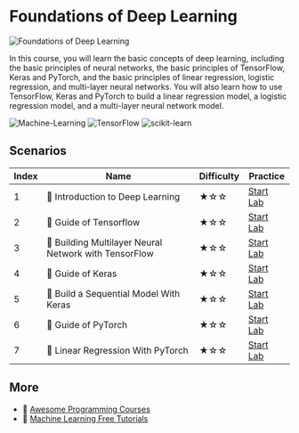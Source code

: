 # Foundations of Deep Learning

![Foundations of Deep Learning](https://cover-creator.labex.io/foundations-of-deep-learning.png)

In this course, you will learn the basic concepts of deep learning, including the basic principles of neural networks, the basic principles of TensorFlow, Keras and PyTorch, and the basic principles of linear regression, logistic regression, and multi-layer neural networks. You will also learn how to use TensorFlow, Keras and PyTorch to build a linear regression model, a logistic regression model, and a multi-layer neural network model.

![Machine-Learning](https://img.shields.io/badge/Machine-Learning-whitesmoke?style=for-the-badge&logo=machine-learning)
![TensorFlow](https://img.shields.io/badge/TensorFlow-whitesmoke?style=for-the-badge&logo=tensorflow)
![scikit-learn](https://img.shields.io/badge/scikit-learn-whitesmoke?style=for-the-badge&logo=scikit-learn)


## Scenarios

|   Index | Name                                                 | Difficulty   | Practice                                                            |
|---------|------------------------------------------------------|--------------|---------------------------------------------------------------------|
|       1 | 📖 Introduction to Deep Learning                      | ★☆☆          | <a target='_blank' href='https://labex.io/labs/20790'>Start Lab</a> |
|       2 | 📖 Guide of Tensorflow                                | ★☆☆          | <a target='_blank' href='https://labex.io/labs/20777'>Start Lab</a> |
|       3 | 📖 Building Multilayer Neural Network with TensorFlow | ★☆☆          | <a target='_blank' href='https://labex.io/labs/20750'>Start Lab</a> |
|       4 | 📖 Guide of Keras                                     | ★☆☆          | <a target='_blank' href='https://labex.io/labs/20775'>Start Lab</a> |
|       5 | 📖 Build a Sequential Model With Keras                | ★☆☆          | <a target='_blank' href='https://labex.io/labs/20751'>Start Lab</a> |
|       6 | 📖 Guide of PyTorch                                   | ★☆☆          | <a target='_blank' href='https://labex.io/labs/20776'>Start Lab</a> |
|       7 | 📖 Linear Regression With PyTorch                     | ★☆☆          | <a target='_blank' href='https://labex.io/labs/20798'>Start Lab</a> |

## More

- 🔗 [Awesome Programming Courses](https://github.com/labex-labs/awesome-programming-courses)
- 🔗 [Machine Learning Free Tutorials](https://github.com/labex-labs/ml-free-tutorials)

